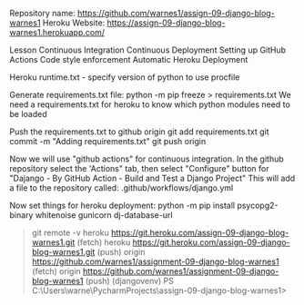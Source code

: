 Repository name: https://github.com/warnes1/assign-09-django-blog-warnes1
Heroku Website:  https://assign-09-django-blog-warnes1.herokuapp.com/

Lesson
  Continuous Integration
  Continuous Deployment
  Setting up GitHub Actions
  Code style enforcement
  Automatic Heroku Deployment

Heroku
  runtime.txt - specify version of python to use
  procfile

Generate requirements.txt file:
  python -m pip freeze > requirements.txt
  We need a requirements.txt  for heroku to know
  which python modules need to be loaded

Push the requirements.txt to github origin
  git add requirements.txt
  git commit -m "Adding requirements.txt"
  git push origin

Now we will use "github actions" for continuous integration.
  In the github repository select the 'Actions" tab, then select "Configure"
  button for "Dajango - By GitHub Action - Build and Test a Django Project"
  This will add a file to the repository called: .github/workflows/django.yml
    
Now set things for heroku deployment:
  python -m pip install psycopg2-binary whitenoise gunicorn dj-database-url

> git remote -v
heroku  https://git.heroku.com/assign-09-django-blog-warnes1.git (fetch)
heroku  https://git.heroku.com/assign-09-django-blog-warnes1.git (push)
origin  https://github.com/warnes1/assignment-09-django-blog-warnes1 (fetch)
origin  https://github.com/warnes1/assignment-09-django-blog-warnes1 (push)
(djangovenv) PS C:\Users\warne\PycharmProjects\assign-09-django-blog-warnes1>

